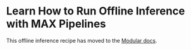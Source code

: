 # Learn How to Run Offline Inference with MAX Pipelines

This offline inference recipe has moved to the
[Modular docs](https://docs.modular.com/max/serve/offline-inference/).
